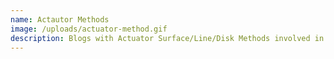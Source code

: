 ```yaml
---
name: Actautor Methods
image: /uploads/actuator-method.gif
description: Blogs with Actuator Surface/Line/Disk Methods involved in it
---
```

